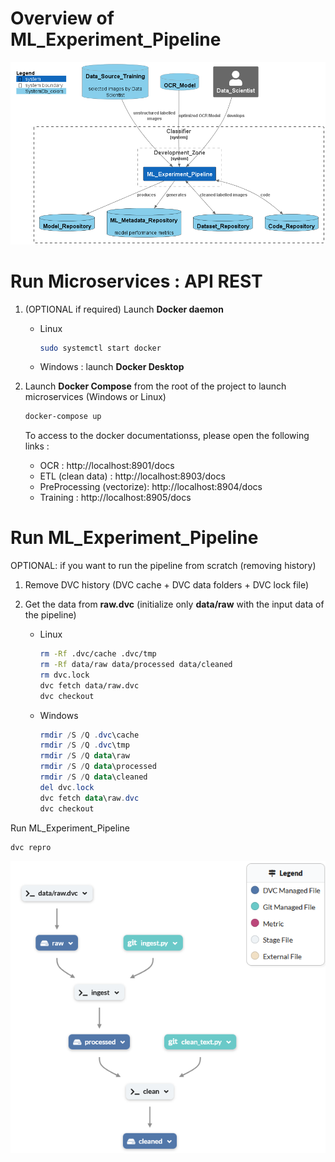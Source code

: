 
# Overview of ML_Experiment_Pipeline
![System_classification_docs_DevZone](../report/plantUML_models/out/niv1_System_classification/System_classification_docs_DevZone.png)

# Run Microservices : API REST
1) (OPTIONAL if required) Launch **Docker daemon**
    - Linux
        ```sh
        sudo systemctl start docker
        ```
    - Windows : launch **Docker Desktop**

2) Launch **Docker Compose** from the root of the project to launch microservices (Windows or Linux)

    ```sh
    docker-compose up
    ```

    To access to the docker documentationss, please open the following links :
    - OCR : http://localhost:8901/docs
    - ETL (clean data) : http://localhost:8903/docs
    - PreProcessing (vectorize): http://localhost:8904/docs
    - Training : http://localhost:8905/docs

# Run ML_Experiment_Pipeline

OPTIONAL: if you want to run the pipeline from scratch (removing history)
 1) Remove DVC history  (DVC cache + DVC data folders + DVC lock file)
 2) Get the data from **raw.dvc** (initialize only **data/raw** with the input data of the pipeline)
 
    - Linux
        ```sh
        rm -Rf .dvc/cache .dvc/tmp
        rm -Rf data/raw data/processed data/cleaned 
        rm dvc.lock
        dvc fetch data/raw.dvc
        dvc checkout
        ```
    - Windows
        ```powershell
        rmdir /S /Q .dvc\cache
        rmdir /S /Q .dvc\tmp
        rmdir /S /Q data\raw 
        rmdir /S /Q data\processed 
        rmdir /S /Q data\cleaned 
        del dvc.lock
        dvc fetch data\raw.dvc
        dvc checkout
        ```

Run ML_Experiment_Pipeline
```sh
dvc repro
```
![alt text](pipeline_ingestion_and_clean.png)


